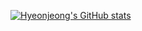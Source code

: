 
[![Hyeonjeong's GitHub stats](https://github-readme-stats.vercel.app/api?username=smarth2o&include_all_commits=true&theme=nord&hide_border=true&count_private=true)](https://github.com/smarth2o/github-readme-stats)


<!--
**smarth2o/smarth2o** is a ✨ _special_ ✨ repository because its `README.md` (this file) appears on your GitHub profile.

Here are some ideas to get you started:

- 🔭 I’m currently working on ...
- 🌱 I’m currently learning ...
- 👯 I’m looking to collaborate on ...
- 🤔 I’m looking for help with ...
- 💬 Ask me about ...
- 📫 How to reach me: ...
- 😄 Pronouns: ...
- ⚡ Fun fact: ...

[![Solved.ac Profile](http://mazassumnida.wtf/api/v2/generate_badge?boj=dobbynotfree)](https://solved.ac/dobbynotfree/)
<a href="s">
  <img src="https://github-readme-stats.vercel.app/api/top-langs/?username=smarth2o&exclude_repo=smarth2o.github.io&layout=compact" />
</a>
<a href="s">
  <img src="https://github-readme-stats.vercel.app/api?username=smarth2o&show_icons=true" width="42%" />
</a>


-->
